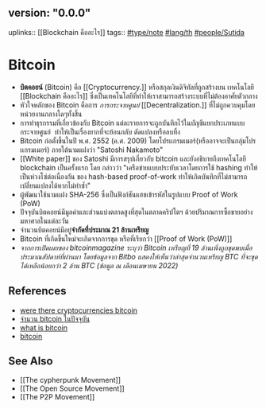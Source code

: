 ## version: "0.0.0"

uplinks:: [[Blockchain คืออะไร]]
tags:: [](app://obsidian.md/index.html#type/note)[#type/note](app://obsidian.md/index.html#type/note) [](app://obsidian.md/index.html#lang/th)[#lang/th](app://obsidian.md/index.html#lang/th) [](app://obsidian.md/index.html#people/Sutida)[#people/Sutida](app://obsidian.md/index.html#people/Sutida)

# Bitcoin
- **บิตคอยน์** (Bitcoin) คือ [[Cryptocurrency.]] หรือสกุลเงินดิจิทัลที่ถูกสร้างบน เทคโนโลยี [[Blockchain คืออะไร]] ซึ่งเป็นเทคโนโลยีที่ทำให้เราสามารถสร้างระบบที่ไม่ต้องอาศัยตัวกลาง 
-  หัวใจหลักของ Bitcoin คือการ *การกระจายศูนย์* [[Decentralization.]] ที่ไม่ถูกควบคุมโดยหน่วยงานกลางใดๆทั้งสิ้น
-  การทำธุรกรรมที่เกี่ยวข้องกับ Bitcoin แต่ละรายการจะถูกบันทึกไว้ในบัญชีแยกประเภทแบบกระจายศูนย์  ทำให้เป็นเรื่องยากที่จะย้อนกลับ ดัดแปลงหรือลบทิ้ง
-  Bitcoin ก่อตั้งขึ้นในปี พ.ศ. 2552 (ค.ศ. 2009) โดยโปรเเกรมเมอร์(หรืออาจจะเป็นกลุ่มโปรเเกรมเมอร์) ภายใต้นามแฝงว่า "Satoshi Nakamoto"
- [[White paper]] ของ Satoshi มีการสรุปเกี่ยวกับ bitcoin และยังอธิบายถึงเทคโนโลยี blockchain เป็นครั้งเเรก โดย กล่าวว่า "เครือข่ายแบบประทับเวลาโดยการใช้ hashing ทำให้เป็นห่วงโซ่ต่อเนื่องกัน ของ hash-based proof-of-work ทำให้เกิดบันทึกที่ไม่สามารถเปลี่ยนแปลงได้หากไม่ทำซ้ำ"
- ผู้พัฒนาใช้นามแฝง SHA-256 ซึ่งเป็นฟังก์ชันแฮชเข้ารหัสในรูปแบบ Proof of Work (PoW)
- ปัจจุบันบิตคอยน์มีมูลค่าและส่วนแบ่งตลาดสูงที่สุดในตลาดคริปโตฯ ด้วยปริมาณการซื้อขายอย่างมหาศาลในแต่ละวัน
- จำนวนบิตคอยน์มีอยู่**จำกัดที่ประมาณ 21 ล้านเหรียญ**
- Bitcoin ที่เกิดขึ้นใหม่จะเกิดจากการขุด หรือที่เรียกว่า [[Proof of Work (PoW)]]
- *จากการเปิดเผยของ bitcoinmagazine ระบุว่า Bitcoin เหรียญที่ 19 ล้านเพิ่งถูกขุดพบเมื่อประมาณสัปดาห์ที่ผ่านมา โดยข้อมูลจาก Bitbo แสดงให้เห็นว่าล่าสุดจำนวนเหรียญ BTC ที่จะขุดได้เหลือน้อยกว่า 2 ล้าน BTC (ข้อมูล ณ เดือนเมษายน 2022)*

## References
- [were there cryptocurrencies bitcoin](https://www.investopedia.com/tech/were-there-cryptocurrencies-bitcoin/)
- [จำนวน bitcoin ในปัจจุบัน](https://mgronline.com/stockmarket/detail/9650000032751)
- [what is bitcoin](https://www.finnomena.com/planet46/what-is-bitcoin/)
- [bitcoin](https://th.wikipedia.org/wiki/%E0%B8%9A%E0%B8%B4%E0%B8%95%E0%B8%84%E0%B8%AD%E0%B8%A2%E0%B8%99%E0%B9%8C)

## See Also
- [[The cypherpunk Movement]]
- [[The Open Source Movement]]
- [[The P2P Movement]]

